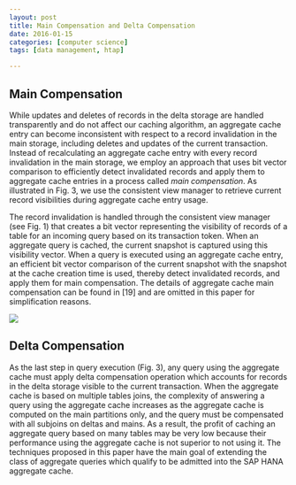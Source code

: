 ```yaml
---
layout: post
title: Main Compensation and Delta Compensation
date: 2016-01-15
categories: [computer science]
tags: [data management, htap]

---
```



## Main Compensation

While updates and deletes of records in the delta storage are handled transparently and do not affect our caching algorithm, an aggregate cache entry can become inconsistent with respect to a record invalidation in the main storage, including deletes and updates of the current transaction. Instead of recalculating an aggregate cache entry with every record invalidation in the main storage, we employ an approach that uses bit vector comparison to efficiently detect invalidated records and apply them to aggregate cache entries in a process called *main compensation*. As illustrated in Fig. 3, we use the consistent view manager to retrieve current record visibilities during aggregate cache entry usage.

The record invalidation is handled through the consistent view manager (see Fig. 1) that creates a bit vector representing the visibility of records of a table for an incoming query based on its transaction token. When an aggregate query is cached, the current snapshot is captured using this visibility vector. When a query is executed using an aggregate cache entry, an efficient bit vector comparison of the current snapshot with the snapshot at the cache creation time is used, thereby detect invalidated records, and apply them for main compensation. The details of aggregate cache main compensation can be found in [19] and are omitted in this paper for simplification reasons.

![](http://sungsoo.github.com/images/qp-ac.png)


## Delta Compensation
As the last step in query execution (Fig. 3), any query using the aggregate cache must apply delta compensation operation which accounts for records in the delta storage visible to the current transaction. When the aggregate cache is based on multiple tables joins, the complexity of answering a query using the aggregate cache increases as the aggregate cache is computed on the main partitions only, and the query must be compensated with all subjoins on deltas and mains. As a result, the profit of caching an aggregate query based on many tables may be very low because their performance using the aggregate cache is not superior to not using it. The techniques proposed in this paper have the main goal of extending the class of aggregate queries which qualify to be admitted into the SAP HANA aggregate cache.